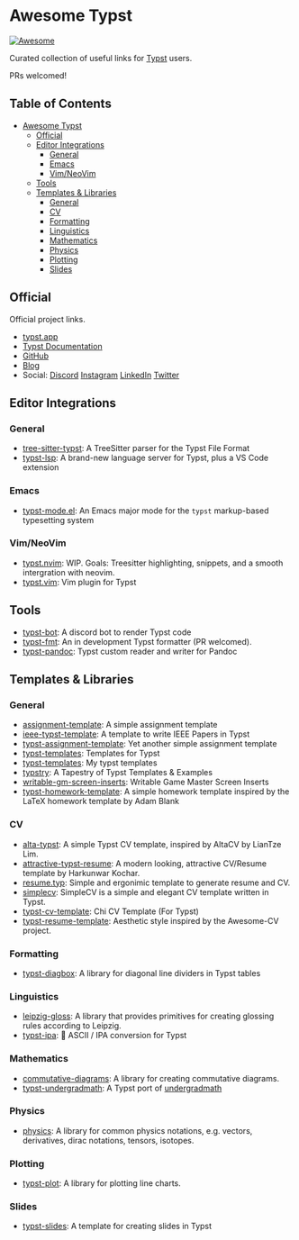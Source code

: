 # Awesome Typst

[![Awesome](https://awesome.re/badge.svg)](https://awesome.re)

Curated collection of useful links for [Typst](https://github.com/typst/typst) users.

PRs welcomed!

<!-- markdown-toc start - Don't edit this section. Run M-x markdown-toc-refresh-toc -->
## Table of Contents

- [Awesome Typst](#awesome-typst)
  - [Official](#official)
  - [Editor Integrations](#editor-integrations)
    - [General](#general)
    - [Emacs](#emacs)
    - [Vim/NeoVim](#vimneovim)
  - [Tools](#tools)
  - [Templates & Libraries](#templates--libraries)
    - [General](#general-1)
    - [CV](#cv)
    - [Formatting](#formatting)
    - [Linguistics](#linguistics)
    - [Mathematics](#mathematics)
    - [Physics](#physics)
    - [Plotting](#plotting)
    - [Slides](#slides)

<!-- markdown-toc end -->

## Official

Official project links.

- [typst.app](https://typst.app)
- [Typst Documentation](https://typst.app/docs)
- [GitHub](https://github.com/typst/typst)
- [Blog](https://typst.app/blog/)
- Social: [Discord] [Instagram] [LinkedIn] [Twitter]

[discord]: https://discord.gg/2uDybryKPe
[instagram]: https://instagram.com/typstapp/
[linkedin]: https://www.linkedin.com/company/typst/
[twitter]: https://twitter.com/typstapp/

## Editor Integrations

### General

- [tree-sitter-typst](https://github.com/SeniorMars/tree-sitter-typst): A TreeSitter parser for the Typst File Format
- [typst-lsp](https://github.com/nvarner/typst-lsp): A brand-new language server for Typst, plus a VS Code extension

### Emacs

- [typst-mode.el](https://github.com/Ziqi-Yang/typst-mode.el): An Emacs major mode for the `typst` markup-based typesetting system

### Vim/NeoVim

- [typst.nvim](https://github.com/SeniorMars/typst.nvim): WIP. Goals: Treesitter highlighting, snippets, and a smooth intergration with neovim.
- [typst.vim](https://github.com/kaarmu/typst.vim): Vim plugin for Typst

## Tools

- [typst-bot](https://github.com/mattfbacon/typst-bot): A discord bot to render Typst code
- [typst-fmt](https://github.com/astrale-sharp/typst-fmt/): An in development Typst formatter (PR welcomed).
- [typst-pandoc](https://github.com/lvignoli/typst-pandoc): Typst custom reader and writer for Pandoc

## Templates & Libraries

### General

- [assignment-template](https://github.com/AntoniosBarotsis/typst-assignment-template): A simple assignment template
- [ieee-typst-template](https://github.com/bsp0109/ieee-typst-template): A template to write IEEE Papers in Typst
- [typst-assignment-template](https://github.com/astrale-sharp/typst-assignement-template.git): Yet another simple assignment template
- [typst-templates](https://github.com/eigenein/typst-templates): Templates for Typst
- [typst-templates](https://github.com/haxibami/typst-template): My typst templates
- [typstry](https://github.com/qjcg/typstry): A Tapestry of Typst Templates & Examples
- [writable-gm-screen-inserts](https://github.com/LLBlumire/writable-gm-screen-inserts): Writable Game Master Screen Inserts
- [typst-homework-template](https://github.com/OriginCode/typst-homework-template): A simple homework template inspired by the LaTeX homework template by Adam Blank

### CV

- [alta-typst](https://github.com/GeorgeHoneywood/alta-typst): A simple Typst CV template, inspired by AltaCV by LianTze Lim.
- [attractive-typst-resume](https://github.com/Harkunwar/attractive-typst-resume): A modern looking, attractive CV/Resume template by Harkunwar Kochar.
- [resume.typ](https://github.com/wusyong/resume.typ): Simple and ergonimic template to generate resume and CV.
- [simplecv](https://github.com/LaurenzV/simplecv): SimpleCV is a simple and elegant CV template written in Typst.
- [typst-cv-template](https://github.com/skyzh/typst-cv-template): Chi CV Template (For Typst)
- [typst-resume-template](https://github.com/bamboovir/typst-resume-template): Aesthetic style inspired by the Awesome-CV project.

### Formatting

- [typst-diagbox](https://github.com/PgBiel/typst-diagbox): A library for diagonal line dividers in Typst tables

### Linguistics

- [leipzig-gloss](https://gitea.everydayimshuflin.com/greg/typst-lepizig-glossing): A library that provides primitives for creating glossing rules according to Leipzig.
- [typst-ipa](https://github.com/imatpot/typst-ipa): 🔄 ASCII / IPA conversion for Typst

### Mathematics

- [commutative-diagrams](https://gitlab.com/giacomogallina/typst-cd): A library for creating commutative diagrams.
- [typst-undergradmath](https://github.com/johanvx/typst-undergradmath): A Typst port of [undergradmath](https://gitlab.com/jim.hefferon/undergradmath)

### Physics

- [physics](https://github.com/Leedehai/typst-physics): A library for common physics notations, e.g. vectors, derivatives, dirac notations, tensors, isotopes.

### Plotting

- [typst-plot](https://github.com/johannes-wolf/typst-plot): A library for plotting line charts.

### Slides

- [typst-slides](https://github.com/andreasKroepelin/typst-slides): A template for creating slides in Typst

<!-- Local Variables: -->
<!-- markdown-toc-header-toc-title: "## Table of Contents" -->
<!-- markdown-toc-indentation-space: 2 -->
<!-- End: -->
